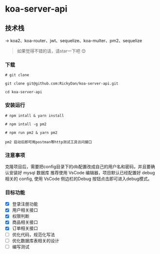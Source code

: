 # koa-server-api

## 技术栈
-> koa2、koa-router、jwt、sequelize、koa-multer、pm2、sequelize

>  如果觉得不错的话，请star一下吧 😊

### 下载

```
# git clone

git clone git@github.com:RickyDan/koa-server-api.git

cd koa-server-api
```

### 安装运行

```
# npm intall & yarn install

# npm intall -g pm2 

# npm run pm2 & yarn pm2

pm2 启动后即可用postman等http测试工具访问接口

```

### 注意事项

克隆项目后，需要把config目录下的db配置改成自己的用户名和密码，并且要确认安装好 mysql 数据库
推荐使用 VsCode 编辑器，项目默认已经配置好 debug 相关的 config, 使用 VsCode 侧边栏的Debug
按钮点击即可进入debug模式。

### 目标功能

- [x] 登录注册功能
- [x] 用户相关接口
- [x] 权限判断
- [x] 商品相关接口
- [x] 订单相关接口
- [ ] 优化代码，规范化写法
- [ ] 优化数据库表相关的设计
- [ ] 编写测试
